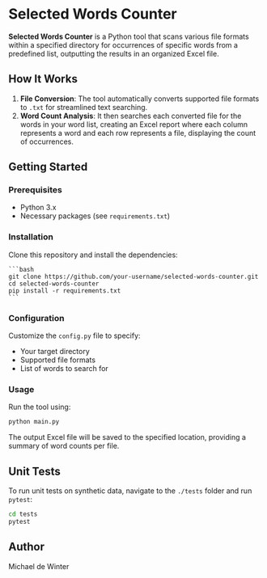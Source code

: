# Selected Words Counter

**Selected Words Counter** is a Python tool that scans various file formats within a specified directory for occurrences of specific words from a predefined list, outputting the results in an organized Excel file.

## How It Works

1. **File Conversion**: The tool automatically converts supported file formats to `.txt` for streamlined text searching.
2. **Word Count Analysis**: It then searches each converted file for the words in your word list, creating an Excel report where each column represents a word and each row represents a file, displaying the count of occurrences.

## Getting Started

### Prerequisites
- Python 3.x
- Necessary packages (see `requirements.txt`)

### Installation
Clone this repository and install the dependencies:

    ```bash
    git clone https://github.com/your-username/selected-words-counter.git
    cd selected-words-counter
    pip install -r requirements.txt
    ```

### Configuration
Customize the `config.py` file to specify:
- Your target directory
- Supported file formats
- List of words to search for

### Usage
Run the tool using:

```bash
python main.py
```

The output Excel file will be saved to the specified location, providing a summary of word counts per file.

## Unit Tests

To run unit tests on synthetic data, navigate to the `./tests` folder and run `pytest`:

```bash
cd tests
pytest
```


## Author
Michael de Winter

